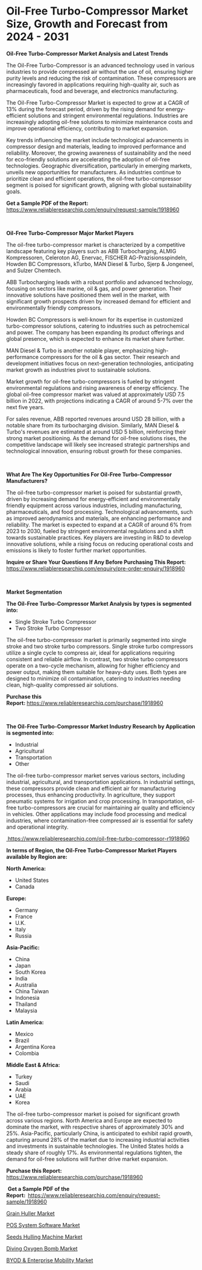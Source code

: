 <p><h1>Oil-Free Turbo-Compressor Market Size, Growth and Forecast from 2024 - 2031</h1></p><p><strong>Oil-Free Turbo-Compressor Market Analysis and Latest Trends</strong></p>
<p><p>The Oil-Free Turbo-Compressor is an advanced technology used in various industries to provide compressed air without the use of oil, ensuring higher purity levels and reducing the risk of contamination. These compressors are increasingly favored in applications requiring high-quality air, such as pharmaceuticals, food and beverage, and electronics manufacturing.</p><p>The Oil-Free Turbo-Compressor Market is expected to grow at a CAGR of 13% during the forecast period, driven by the rising demand for energy-efficient solutions and stringent environmental regulations. Industries are increasingly adopting oil-free solutions to minimize maintenance costs and improve operational efficiency, contributing to market expansion. </p><p>Key trends influencing the market include technological advancements in compressor design and materials, leading to improved performance and reliability. Moreover, the growing awareness of sustainability and the need for eco-friendly solutions are accelerating the adoption of oil-free technologies. Geographic diversification, particularly in emerging markets, unveils new opportunities for manufacturers. As industries continue to prioritize clean and efficient operations, the oil-free turbo-compressor segment is poised for significant growth, aligning with global sustainability goals.</p></p>
<p><strong>Get a Sample PDF of the Report:&nbsp;</strong> <a href="https://www.reliableresearchiq.com/enquiry/request-sample/1918960?utm_campaign=1257&utm_medium=2&utm_source=Github&utm_content=ia&utm_term=24102024&utm_id=oil-free-turbo-compressor">https://www.reliableresearchiq.com/enquiry/request-sample/1918960</a></p>
<p>&nbsp;</p>
<p><strong>Oil-Free Turbo-Compressor Major Market Players</strong></p>
<p><p>The oil-free turbo-compressor market is characterized by a competitive landscape featuring key players such as ABB Turbocharging, ALMIG Kompressoren, Celeroton AG, Enervac, FISCHER AG-Prazisionsspindeln, Howden BC Compressors, kTurbo, MAN Diesel & Turbo, Sjerp & Jongeneel, and Sulzer Chemtech. </p><p>ABB Turbocharging leads with a robust portfolio and advanced technology, focusing on sectors like marine, oil & gas, and power generation. Their innovative solutions have positioned them well in the market, with significant growth prospects driven by increased demand for efficient and environmentally friendly compressors.</p><p>Howden BC Compressors is well-known for its expertise in customized turbo-compressor solutions, catering to industries such as petrochemical and power. The company has been expanding its product offerings and global presence, which is expected to enhance its market share further.</p><p>MAN Diesel & Turbo is another notable player, emphasizing high-performance compressors for the oil & gas sector. Their research and development initiatives focus on next-generation technologies, anticipating market growth as industries pivot to sustainable solutions.</p><p>Market growth for oil-free turbo-compressors is fueled by stringent environmental regulations and rising awareness of energy efficiency. The global oil-free compressor market was valued at approximately USD 7.5 billion in 2022, with projections indicating a CAGR of around 5-7% over the next five years.</p><p>For sales revenue, ABB reported revenues around USD 28 billion, with a notable share from its turbocharging division. Similarly, MAN Diesel & Turbo's revenues are estimated at around USD 5 billion, reinforcing their strong market positioning. As the demand for oil-free solutions rises, the competitive landscape will likely see increased strategic partnerships and technological innovation, ensuring robust growth for these companies.</p></p>
<p>&nbsp;</p>
<p><strong>What Are The Key Opportunities For Oil-Free Turbo-Compressor Manufacturers?</strong></p>
<p><p>The oil-free turbo-compressor market is poised for substantial growth, driven by increasing demand for energy-efficient and environmentally friendly equipment across various industries, including manufacturing, pharmaceuticals, and food processing. Technological advancements, such as improved aerodynamics and materials, are enhancing performance and reliability. The market is expected to expand at a CAGR of around 6% from 2023 to 2030, fueled by stringent environmental regulations and a shift towards sustainable practices. Key players are investing in R&D to develop innovative solutions, while a rising focus on reducing operational costs and emissions is likely to foster further market opportunities.</p></p>
<p><strong>Inquire or Share Your Questions If Any Before Purchasing This Report:</strong> <a href="https://www.reliableresearchiq.com/enquiry/pre-order-enquiry/1918960?utm_campaign=1257&utm_medium=2&utm_source=Github&utm_content=ia&utm_term=24102024&utm_id=oil-free-turbo-compressor">https://www.reliableresearchiq.com/enquiry/pre-order-enquiry/1918960</a></p>
<p>&nbsp;</p>
<p><strong>Market Segmentation</strong></p>
<p><strong>The Oil-Free Turbo-Compressor Market Analysis by types is segmented into:</strong></p>
<p><ul><li>Single Stroke Turbo Compressor</li><li>Two Stroke Turbo Compressor</li></ul></p>
<p><p>The oil-free turbo-compressor market is primarily segmented into single stroke and two stroke turbo compressors. Single stroke turbo compressors utilize a single cycle to compress air, ideal for applications requiring consistent and reliable airflow. In contrast, two stroke turbo compressors operate on a two-cycle mechanism, allowing for higher efficiency and power output, making them suitable for heavy-duty uses. Both types are designed to minimize oil contamination, catering to industries needing clean, high-quality compressed air solutions.</p></p>
<p><strong>Purchase this Report:&nbsp;</strong><a href="https://www.reliableresearchiq.com/purchase/1918960?utm_campaign=1257&utm_medium=2&utm_source=Github&utm_content=ia&utm_term=24102024&utm_id=oil-free-turbo-compressor">https://www.reliableresearchiq.com/purchase/1918960</a></p>
<p>&nbsp;</p>
<p><strong>The Oil-Free Turbo-Compressor Market Industry Research by Application is segmented into:</strong></p>
<p><ul><li>Industrial</li><li>Agricultural</li><li>Transportation</li><li>Other</li></ul></p>
<p><p>The oil-free turbo-compressor market serves various sectors, including industrial, agricultural, and transportation applications. In industrial settings, these compressors provide clean and efficient air for manufacturing processes, thus enhancing productivity. In agriculture, they support pneumatic systems for irrigation and crop processing. In transportation, oil-free turbo-compressors are crucial for maintaining air quality and efficiency in vehicles. Other applications may include food processing and medical industries, where contamination-free compressed air is essential for safety and operational integrity.</p></p>
<p><a href="https://www.reliableresearchiq.com/oil-free-turbo-compressor-r1918960?utm_campaign=1257&utm_medium=2&utm_source=Github&utm_content=ia&utm_term=24102024&utm_id=oil-free-turbo-compressor">&nbsp;https://www.reliableresearchiq.com/oil-free-turbo-compressor-r1918960</a></p>
<p><strong>In terms of Region, the Oil-Free Turbo-Compressor Market Players available by Region are:</strong></p>
<p>
    <p> <strong> North America: </strong>
        <ul>
            <li>United States</li>
            <li>Canada</li>
        </ul>
        </p> 
    <p> <strong> Europe: </strong>
        <ul>
            <li>Germany</li>
            <li>France</li>
            <li>U.K.</li>
            <li>Italy</li>
            <li>Russia</li>
        </ul>
        </p> 
    <p> <strong> Asia-Pacific: </strong>
        <ul>
            <li>China</li>
            <li>Japan</li>
            <li>South Korea</li>
            <li>India</li>
            <li>Australia</li>
            <li>China Taiwan</li>
            <li>Indonesia</li>
            <li>Thailand</li>
            <li>Malaysia</li>
        </ul>
        </p> 
    <p> <strong> Latin America: </strong>
        <ul>
            <li>Mexico</li>
            <li>Brazil</li>
            <li>Argentina Korea</li>
            <li>Colombia</li>
        </ul>
        </p> 
    <p> <strong> Middle East & Africa: </strong>
        <ul>
            <li>Turkey</li>
            <li>Saudi</li>
            <li>Arabia</li>
            <li>UAE</li>
            <li>Korea</li>
        </ul>
    </p>
    </p>
<p><p>The oil-free turbo-compressor market is poised for significant growth across various regions. North America and Europe are expected to dominate the market, with respective shares of approximately 30% and 25%. Asia-Pacific, particularly China, is anticipated to exhibit rapid growth, capturing around 28% of the market due to increasing industrial activities and investments in sustainable technologies. The United States holds a steady share of roughly 17%. As environmental regulations tighten, the demand for oil-free solutions will further drive market expansion.</p></p>
<p><strong>Purchase this Report: </strong><a href="https://www.reliableresearchiq.com/purchase/1918960?utm_campaign=1257&utm_medium=2&utm_source=Github&utm_content=ia&utm_term=24102024&utm_id=oil-free-turbo-compressor">https://www.reliableresearchiq.com/purchase/1918960</a></p>
<p>&nbsp;<strong>Get a Sample PDF of the Report:&nbsp;&nbsp;</strong><a href="https://www.reliableresearchiq.com/enquiry/request-sample/1918960?utm_campaign=1257&utm_medium=2&utm_source=Github&utm_content=ia&utm_term=24102024&utm_id=oil-free-turbo-compressor">https://www.reliableresearchiq.com/enquiry/request-sample/1918960</a></p>
<p><strong></strong></p>
<p><p><a href="https://issuu.com/reportprime-2/docs/grain-huller-market-size-2030.pptx_5fcc4317dd4c11?utm_campaign=1257&utm_medium=2&utm_source=Github&utm_content=ia&utm_term=24102024&utm_id=oil-free-turbo-compressor">Grain Huller Market</a></p><p><a href="https://www.linkedin.com/pulse/regulatory-landscape-its-influence-global-pos-system-software-nu4qc?utm_campaign=1257&utm_medium=2&utm_source=Github&utm_content=ia&utm_term=24102024&utm_id=oil-free-turbo-compressor">POS System Software Market</a></p><p><a href="https://issuu.com/reportprime-2/docs/seeds-hulling-machine-market-size-2030.pptx?utm_campaign=1257&utm_medium=2&utm_source=Github&utm_content=ia&utm_term=24102024&utm_id=oil-free-turbo-compressor">Seeds Hulling Machine Market</a></p><p><a href="https://github.com/kathlinesadup/Market-Research-Report-List-1/blob/main/diving-oxygen-bomb-market.md?utm_campaign=1257&utm_medium=2&utm_source=Github&utm_content=ia&utm_term=24102024&utm_id=oil-free-turbo-compressor">Diving Oxygen Bomb Market</a></p><p><a href="https://www.linkedin.com/pulse/consumer-behavior-shifts-byod-enterprise-mobility-market-demand-yxivc?utm_campaign=1257&utm_medium=2&utm_source=Github&utm_content=ia&utm_term=24102024&utm_id=oil-free-turbo-compressor">BYOD & Enterprise Mobility Market</a></p></p>